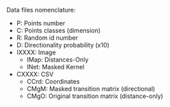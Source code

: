 Data files nomenclature:

* P: Points number
* C: Points classes (dimension)
* R: Random id number
* D: Directionality probability (x10)
* IXXXX: Image
	* IMap: Distances-Only
	* INet: Masked Kernel
* CXXXX: CSV
	* CCrd: Coordinates
	* CMgM: Masked transition matrix (directional)
	* CMgO: Original transition matrix (distance-only)